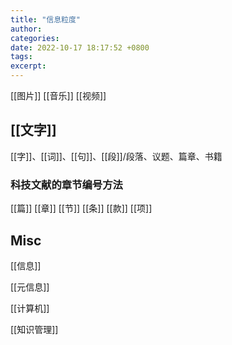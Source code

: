 ```yaml
---
title: "信息粒度"
author: 
categories: 
date: 2022-10-17 18:17:52 +0800
tags: 
excerpt: 
---
```


[[图片]]
[[音乐]]
[[视频]]

## [[文字]]

[[字]]、[[词]]、[[句]]、[[段]]/段落、议题、篇章、书籍

### 科技文献的章节编号方法

[[篇]]
[[章]]
[[节]]
[[条]]
[[款]]
[[项]]



## Misc

[[信息]]

[[元信息]]

[[计算机]]

[[知识管理]]

